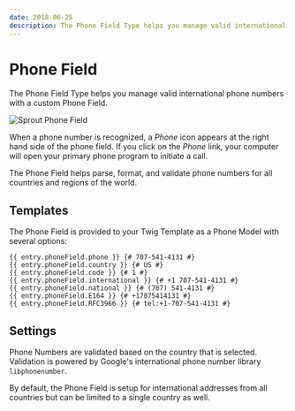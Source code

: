 ```yaml
---
date: 2018-06-25
description: The Phone Field Type helps you manage valid international phone numbers with a custom Phone Field.
---
```


# Phone Field

The Phone Field Type helps you manage valid international phone numbers with a custom Phone Field.

![Sprout Phone Field](./../images/fields/sprout-phone-field.png)

When a phone number is recognized, a _Phone_ icon appears at the right hand side of the phone field.  If you click on the _Phone_ link, your computer will open your primary phone program to initiate a call.

The Phone Field helps parse, format, and validate phone numbers for all countries and regions of the world.

## Templates

The Phone Field is provided to your Twig Template as a Phone Model with several options:

``` twig
{{ entry.phoneField.phone }} {# 707-541-4131 #}
{{ entry.phoneField.country }} {# US #}
{{ entry.phoneField.code }} {# 1 #}
{{ entry.phoneField.international }} {# +1 707-541-4131 #}
{{ entry.phoneField.national }} {# (707) 541-4131 #}
{{ entry.phoneField.E164 }} {# +17075414131 #}
{{ entry.phoneField.RFC3966 }} {# tel:+1-707-541-4131 #}
```

## Settings

Phone Numbers are validated based on the country that is selected. Validation is powered by Google's international phone number library `libphonenumber`.

By default, the Phone Field is setup for international addresses from all countries but can be limited to a single country as well.
